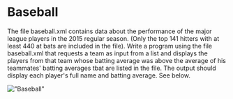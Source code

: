 # Baseball

The file baseball.xml contains data about the performance of the major league players in the 2015 regular season. (Only the top 141 hitters with at least 440 at bats are included in the file). Write a program using the file baseball.xml that requests a team as input from a list and displays the players from that team whose batting average was above the average of his teammates' batting averages tbat are listed in the file. The output should display each player's full name and batting average. See below.

!["Baseball"](https://github.com/vacoote89/java-baseball/blob/master/baseball.PNG)
